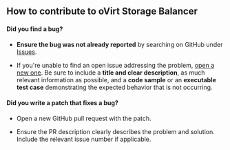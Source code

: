 ## How to contribute to oVirt Storage Balancer

#### **Did you find a bug?**

* **Ensure the bug was not already reported** by searching on GitHub under [Issues](https://github.com/nkovacne/ovirt-storage-balancer/issues).

* If you're unable to find an open issue addressing the problem, [open a new one](https://github.com/nkovacne/ovirt-storage-balancer/issues/new). Be sure to include a **title and clear description**, as much relevant information as possible, and a **code sample** or an **executable test case** demonstrating the expected behavior that is not occurring.

#### **Did you write a patch that fixes a bug?**

* Open a new GitHub pull request with the patch.

* Ensure the PR description clearly describes the problem and solution. Include the relevant issue number if applicable.
